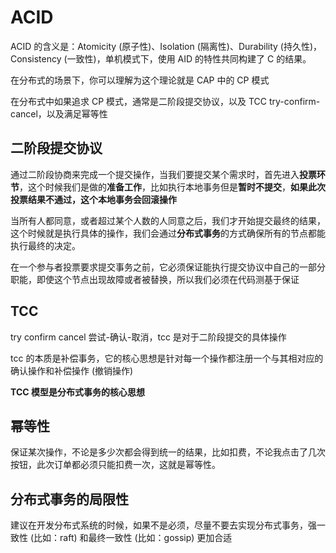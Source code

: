 <!--
 * @Author: shgopher shgopher@gmail.com
 * @Date: 2024-10-27 23:45:14
 * @LastEditors: shgopher shgopher@gmail.com
 * @LastEditTime: 2024-10-28 12:22:22
 * @FilePath: /luban/系统设计基础/分布式/分布式理论/ACID/README.md
 * @Description: 
 * 
 * Copyright (c) 2024 by shgopher, All Rights Reserved. 
-->
# ACID
ACID 的含义是：Atomicity (原子性)、Isolation (隔离性)、Durability (持久性)，Consistency (一致性)，单机模式下，使用 AID 的特性共同构建了 C 的结果。

在分布式的场景下，你可以理解为这个理论就是 CAP 中的 CP 模式

在分布式中如果追求 CP 模式，通常是二阶段提交协议，以及 TCC try-confirm-cancel，以及满足幂等性
## 二阶段提交协议
通过二阶段协商来完成一个提交操作，当我们要提交某个需求时，首先进入**投票环节**，这个时候我们是做的**准备工作**，比如执行本地事务但是**暂时不提交**，**如果此次投票结果不通过，这个本地事务会回滚操作**

当所有人都同意，或者超过某个人数的人同意之后，我们才开始提交最终的结果，这个时候就是执行具体的操作，我们会通过**分布式事务**的方式确保所有的节点都能执行最终的决定。

在一个参与者投票要求提交事务之前，它必须保证能执行提交协议中自己的一部分职能，即使这个节点出现故障或者被替换，所以我们必须在代码测基于保证
## TCC
try confirm cancel 尝试-确认-取消，tcc 是对于二阶段提交的具体操作

tcc 的本质是补偿事务，它的核心思想是针对每一个操作都注册一个与其相对应的确认操作和补偿操作 (撤销操作)

**TCC 模型是分布式事务的核心思想**
## 幂等性
保证某次操作，不论是多少次都会得到统一的结果，比如扣费，不论我点击了几次按钮，此次订单都必须只能扣费一次，这就是幂等性。

## 分布式事务的局限性
建议在开发分布式系统的时候，如果不是必须，尽量不要去实现分布式事务，强一致性 (比如：raft) 和最终一致性 (比如：gossip) 更加合适